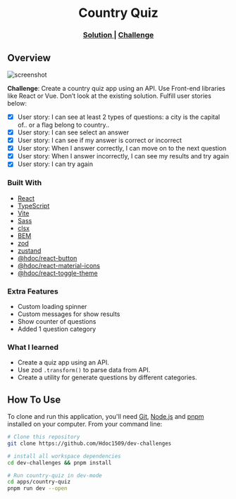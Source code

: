 <h1 align="center">Country Quiz</h1>

<div align="center">
  <h3>
    <a href="https://hdoc-country-quiz.netlify.app">
      Solution
    </a>
    <span> | </span>
    <a href="https://legacy.devchallenges.io/challenges/Bu3G2irnaXmfwQ8sZkw8">
      Challenge
    </a>
  </h3>
</div>

## Overview

![screenshot](https://github.com/Hdoc1509/dev-challenges/assets/72316111/75381dba-c873-419d-90b1-bbd9755447b5)

**Challenge**: Create a country quiz app using an API. Use Front-end libraries like React or Vue. Don’t look at the existing solution. Fulfill user stories below:

- [x] User story: I can see at least 2 types of questions: a city is the capital of.. or a flag belong to country..
- [x] User story: I can see select an answer
- [x] User story: I can see if my answer is correct or incorrect
- [x] User story: When I answer correctly, I can move on to the next question
- [x] User story: When I answer incorrectly, I can see my results and try again
- [x] User story: I can try again

### Built With

- [React](https://reactjs.dev/)
- [TypeScript](https://www.typescriptlang.org/)
- [Vite](https://vitejs.dev/)
- [Sass](https://sass-lang.com/)
- [clsx](https://github.com/lukeed/clsx#readme)
- [BEM](https://getbem.com/)
- [zod](https://zod.dev/)
- [zustand](https://docs.pmnd.rs/zustand/getting-started/introduction)
- [@hdoc/react-button](https://www.npmjs.com/package/@hdoc/react-button)
- [@hdoc/react-material-icons](https://www.npmjs.com/package/@hdoc/react-material-icons)
- [@hdoc/react-toggle-theme](https://www.npmjs.com/package/@hdoc/react-toggle-theme)

### Extra Features

- Custom loading spinner
- Custom messages for show results
- Show counter of questions
- Added 1 question category

### What I learned

- Create a quiz app using an API.
- Use zod `.transform()` to parse data from API.
- Create a utility for generate questions by different categories.

## How To Use

To clone and run this application, you'll need [Git](https://git-scm.com), [Node.js](https://nodejs.org/en/download/) and [pnpm](https://pnpm.io/installation) installed on your computer. From your command line:

```bash
# Clone this repository
git clone https://github.com/Hdoc1509/dev-challenges

# install all workspace dependencies
cd dev-challenges && pnpm install

# Run country-quiz in dev-mode
cd apps/country-quiz
pnpm run dev --open
```
